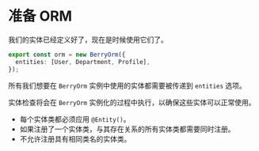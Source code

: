 # 准备 ORM

我们的实体已经定义好了，现在是时候使用它们了。

```ts
export const orm = new BerryOrm({
  entities: [User, Department, Profile],
});
```

所有我们想要在 `BerryOrm` 实例中使用的实体都需要被传递到 `entities` 选项。

实体检查将会在 `BerryOrm` 实例化的过程中执行，以确保这些实体可以正常使用。

- 每个实体类都必须应用 `@Entity()`。
- 如果注册了一个实体类，与其存在关系的所有实体类都需要同时注册。
- 不允许注册具有相同类名的实体类。
